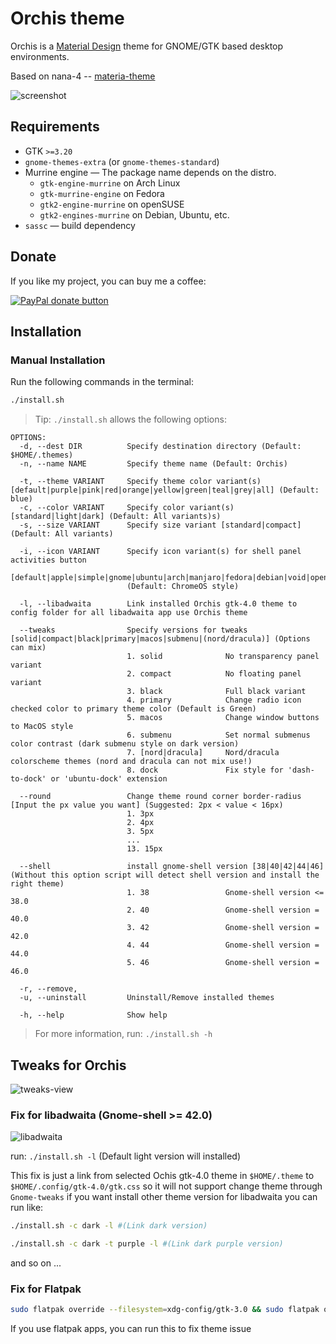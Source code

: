 # Orchis theme

Orchis is a [Material Design](https://material.io) theme for GNOME/GTK based desktop environments.

Based on nana-4 -- [materia-theme](https://github.com/nana-4/materia-theme)

![screenshot](images/screenshot.png?raw=true)

## Requirements

- GTK `>=3.20`
- `gnome-themes-extra` (or `gnome-themes-standard`)
- Murrine engine — The package name depends on the distro.
  - `gtk-engine-murrine` on Arch Linux
  - `gtk-murrine-engine` on Fedora
  - `gtk2-engine-murrine` on openSUSE
  - `gtk2-engines-murrine` on Debian, Ubuntu, etc.
- `sassc` — build dependency

## Donate

If you like my project, you can buy me a coffee:

<span class="paypal"><a href="https://www.paypal.me/vinceliuice" title="Donate to this project using Paypal"><img src="https://www.paypalobjects.com/webstatic/mktg/Logo/pp-logo-100px.png" alt="PayPal donate button" /></a></span>

## Installation

### Manual Installation

Run the following commands in the terminal:

```sh
./install.sh
```

> Tip: `./install.sh` allows the following options:

```
OPTIONS:
  -d, --dest DIR          Specify destination directory (Default: $HOME/.themes)
  -n, --name NAME         Specify theme name (Default: Orchis)

  -t, --theme VARIANT     Specify theme color variant(s) [default|purple|pink|red|orange|yellow|green|teal|grey|all] (Default: blue)
  -c, --color VARIANT     Specify color variant(s) [standard|light|dark] (Default: All variants)s)
  -s, --size VARIANT      Specify size variant [standard|compact] (Default: All variants)

  -i, --icon VARIANT      Specify icon variant(s) for shell panel activities button
                          [default|apple|simple|gnome|ubuntu|arch|manjaro|fedora|debian|void|opensuse|popos|mxlinux|zorin|endeavouros|tux|nixos|gentoo|budgie]
                          (Default: ChromeOS style)

  -l, --libadwaita        Link installed Orchis gtk-4.0 theme to config folder for all libadwaita app use Orchis theme

  --tweaks                Specify versions for tweaks [solid|compact|black|primary|macos|submenu|(nord/dracula)] (Options can mix)
                          1. solid              No transparency panel variant
                          2. compact            No floating panel variant
                          3. black              Full black variant
                          4. primary            Change radio icon checked color to primary theme color (Default is Green)
                          5. macos              Change window buttons to MacOS style
                          6. submenu            Set normal submenus color contrast (dark submenu style on dark version)
                          7. [nord|dracula]     Nord/dracula colorscheme themes (nord and dracula can not mix use!)
                          8. dock               Fix style for 'dash-to-dock' or 'ubuntu-dock' extension

  --round                 Change theme round corner border-radius [Input the px value you want] (Suggested: 2px < value < 16px)
                          1. 3px
                          2. 4px
                          3. 5px
                          ...
                          13. 15px

  --shell                 install gnome-shell version [38|40|42|44|46] (Without this option script will detect shell version and install the right theme)
                          1. 38                 Gnome-shell version <= 38.0
                          2. 40                 Gnome-shell version = 40.0
                          3. 42                 Gnome-shell version = 42.0
                          4. 44                 Gnome-shell version = 44.0
                          5. 46                 Gnome-shell version = 46.0

  -r, --remove,
  -u, --uninstall         Uninstall/Remove installed themes

  -h, --help              Show help
```

> For more information, run: `./install.sh -h`

## Tweaks for Orchis

![tweaks-view](images/tweaks-view.png?raw=true)

### Fix for libadwaita (Gnome-shell >= 42.0)

![libadwaita](images/libadwaita.png?raw=true)

run: `./install.sh -l` (Default light version will installed)

This fix is just a link from selected Ochis gtk-4.0 theme in `$HOME/.theme` to `$HOME/.config/gtk-4.0/gtk.css`
so it will not support change theme through `Gnome-tweaks`
if you want install other theme version for libadwaita you can run like:

```sh
./install.sh -c dark -l #(Link dark version)
```

```sh
./install.sh -c dark -t purple -l #(Link dark purple version)
```

and so on ... 

### Fix for Flatpak

```sh
sudo flatpak override --filesystem=xdg-config/gtk-3.0 && sudo flatpak override --filesystem=xdg-config/gtk-4.0
```

If you use flatpak apps, you can run this to fix theme issue

